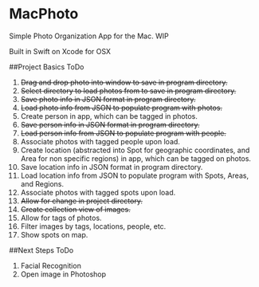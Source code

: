 # MacPhoto
Simple Photo Organization App for the Mac. WIP

Built in Swift on Xcode for OSX

##Project Basics ToDo

1. <del>Drag and drop photo into window to save in program directory.</del>
2. <del>Select directory to load photos from to save in program directory.</del>
3. <del>Save photo info in JSON format in program directory.</del>
4. <del>Load photo info from JSON to populate program with photos.</del>
5. Create person in app, which can be tagged in photos.
6. <del>Save person info in JSON format in program directory.</del>
7. <del>Load person info from JSON to populate program with people.</del>
8. Associate photos with tagged people upon load.
9. Create location (abstracted into Spot for geographic coordinates, and Area for non specific regions) in app, which can be tagged on photos.
10. Save location info in JSON format in program directory.
11. Load location info from JSON to populate program with Spots, Areas, and Regions.
12. Associate photos with tagged spots upon load.
13. <del>Allow for change in project directory.</del>
14. <del>Create collection view of images.</del>
15. Allow for tags of photos.
16. Filter images by tags, locations, people, etc.
17. Show spots on map.

##Next Steps ToDo
1. Facial Recognition
2. Open image in Photoshop
